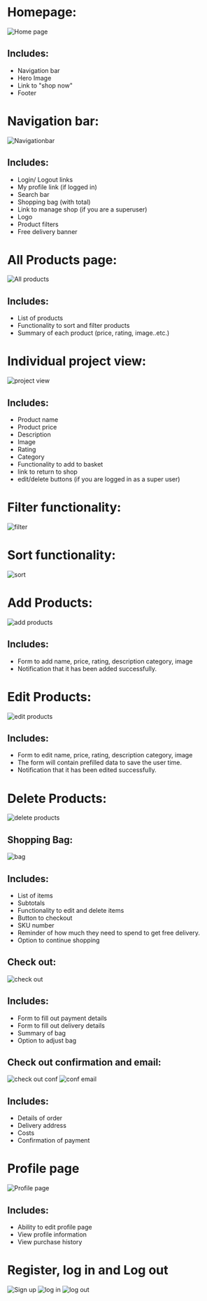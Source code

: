 # Homepage:
![Home page](/readmeimages/home.png)

## Includes:
- Navigation bar
- Hero Image
- Link to "shop now"
- Footer


# Navigation bar:
![Navigationbar](/readmeimages/nav-bar.png)

## Includes:
- Login/ Logout links
- My profile link (if logged in)
- Search bar
- Shopping bag (with total)
- Link to manage shop (if you are a superuser)
- Logo
- Product filters
- Free delivery banner

# All Products page:
![All products](/readmeimages/all-products.png)

## Includes:
- List of products
- Functionality to sort and filter products
- Summary of each product (price, rating, image..etc.)

# Individual project view:

![project view](/readmeimages/product-view.png)

## Includes:
- Product name
- Product price
- Description 
- Image
- Rating 
- Category
- Functionality to add to basket
- link to return to shop
- edit/delete buttons (if you are logged in as a super user)

# Filter functionality: 
![filter](/readmeimages/filter.png)

# Sort functionality:
![sort](/readmeimages/sort.png)

# Add Products:
![add products](/readmeimages/add-prod.png)

## Includes:
- Form to add name, price, rating, description category, image
- Notification that it has been added successfully. 

# Edit Products:
![edit products](/readmeimages/edit_prod.png)

## Includes:
- Form to edit name, price, rating, description category, image
- The form will contain prefilled data to save the user time.
- Notification that it has been edited successfully.

# Delete Products:
![delete products](/readmeimages/delete_prod.png)

## Shopping Bag:
![bag](/readmeimages/bag_view.png)
## Includes:
- List of items
- Subtotals
- Functionality to edit and delete items
- Button to checkout
- SKU number
- Reminder of how much they need to spend to get free delivery. 
- Option to continue shopping

## Check out:
![check out](/readmeimages/checkout.png)

## Includes:
- Form to fill out payment details
- Form to fill out delivery details
- Summary of bag 
- Option to adjust bag

## Check out confirmation and email:
![check out conf](/readmeimages/checkoutconf.png)
![conf email](/readmeimages/conf_email.png)

## Includes:
- Details of order
- Delivery address
- Costs
- Confirmation of payment

# Profile page
![Profile page](/readmeimages/profile_page.png)

## Includes:
- Ability to edit profile page
- View profile information
- View purchase history

# Register, log in and Log out
![ Sign up](/readmeimages/signuppage.png)
![log in](/readmeimages/loginpage.png)
![log out](/readmeimages/signoutpage.png)